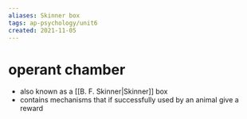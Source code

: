 ```yaml
---
aliases: Skinner box
tags: ap-psychology/unit6 
created: 2021-11-05
---
```


# operant chamber

- also known as a [[B. F. Skinner|Skinner]] box
- contains mechanisms that if successfully used by an animal give a reward 
